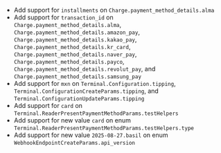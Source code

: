 * Add support for `installments` on `Charge.payment_method_details.alma`
* Add support for `transaction_id` on `Charge.payment_method_details.alma`, `Charge.payment_method_details.amazon_pay`, `Charge.payment_method_details.kakao_pay`, `Charge.payment_method_details.kr_card`, `Charge.payment_method_details.naver_pay`, `Charge.payment_method_details.payco`, `Charge.payment_method_details.revolut_pay`, and `Charge.payment_method_details.samsung_pay`
* Add support for `mxn` on `Terminal.Configuration.tipping`, `Terminal.ConfigurationCreateParams.tipping`, and `Terminal.ConfigurationUpdateParams.tipping`
* Add support for `card` on `Terminal.ReaderPresentPaymentMethodParams.testHelpers`
* Add support for new value `card` on enum `Terminal.ReaderPresentPaymentMethodParams.testHelpers.type`
* Add support for new value `2025-08-27.basil` on enum `WebhookEndpointCreateParams.api_version`
